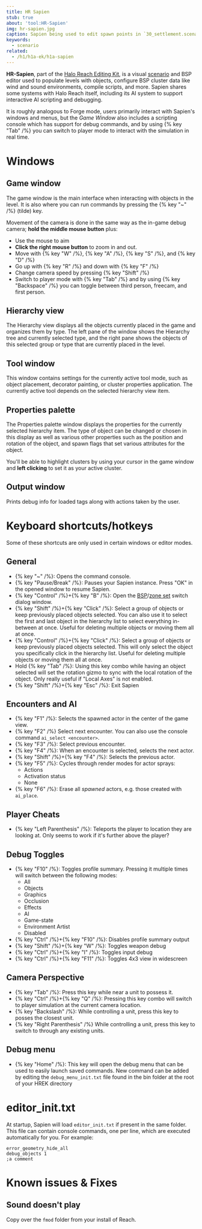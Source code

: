 ```yaml
---
title: HR Sapien
stub: true
about: 'tool:HR-Sapien'
img: hr-sapien.jpg
caption: Sapien being used to edit spawn points in `30_settlement.scenario`
keywords:
  - scenario
related:
  - /h1/h1a-ek/h1a-sapien
---
```

**HR-Sapien**, part of the [Halo Reach Editing Kit](~HR-EK), is a visual [scenario](~) and BSP editor used to populate levels with objects, configure BSP cluster data like wind and sound environments, compile scripts, and more. Sapien shares some systems with Halo Reach itself, including its AI system to support interactive AI scripting and debugging.

It is roughly analogous to Forge mode, users primarily interact with Sapien's windows and menus, but the _Game Window_ also includes a scripting console which has support for debug commands, and by using {% key "Tab" /%} you can switch to player mode to interact with the simulation in real time.

# Windows
## Game window
The game window is the main interface when interacting with objects in the level. It is also where you can run commands by pressing the {% key "~" /%} (tilde) key.

Movement of the camera is done in the same way as the in-game debug camera; **hold the middle mouse button** plus:

* Use the mouse to aim
* **Click the right mouse button** to zoom in and out.
* Move with {% key "W" /%}, {% key "A" /%}, {% key "S" /%}, and {% key "D" /%}
* Go up with {% key "R" /%} and down with {% key "F" /%}
* Change camera speed by pressing {% key "Shift" /%}
* Switch to player mode with {% key "Tab" /%} and by using {% key "Backspace" /%} you can toggle between third person, freecam, and first person.

## Hierarchy view
The Hierarchy view displays all the objects currently placed in the game and organizes them by type. The left pane of the window shows the Hierarchy tree and currently selected type, and the right pane shows the objects of this selected group or type that are currently placed in the level.

## Tool window
This window contains settings for the currently active tool mode, such as object placement, decorator painting, or cluster properties application. The currently active tool depends on the selected hierarchy view item.

## Properties palette
The Properties palette window displays the properties for the currently selected hierarchy item. The type of object can be changed or chosen in this display as well as various other properties such as the position and rotation of the object, and spawn flags that set various attributes for the object.

You'll be able to highlight clusters by using your cursor in the game window and **left clicking** to set it as your active cluster.

## Output window
Prints debug info for loaded tags along with actions taken by the user.

# Keyboard shortcuts/hotkeys
Some of these shortcuts are only used in certain windows or editor modes.

## General
* {% key "~" /%}: Opens the command console.
* {% key "Pause/Break" /%}: Pauses your Sapien instance. Press "OK" in the opened window to resume Sapien.
* {% key "Control" /%}+{% key "B" /%}: Open the [BSP](~scenario_structure_bsp)/[zone set](~scenario_structure_bsp#zone-sets) switch dialog window.
* {% key "Shift" /%}+{% key "Click" /%}: Select a group of objects or keep previously placed objects selected. You can also use it to select the first and last object in the hierarchy list to select everything in-between at once. Useful for deleting multiple objects or moving them all at once.
* {% key "Control" /%}+{% key "Click" /%}: Select a group of objects or keep previously placed objects selected. This will only select the object you specifically click in the hierarchy list. Useful for deleting multiple objects or moving them all at once.
* Hold {% key "Tab" /%}: Using this key combo while having an object selected will set the rotation gizmo to sync with the local rotation of the object. Only really useful if "Local Axes" is not enabled.
* {% key "Shift" /%}+{% key "Esc" /%}: Exit Sapien

## Encounters and AI
* {% key "F1" /%}: Selects the spawned actor in the center of the game view.
* {% key "F2" /%} Select next encounter. You can also use the console command `ai_select <encounter>`.
* {% key "F3" /%}: Select previous encounter.
* {% key "F4" /%}: When an encounter is selected, selects the next actor.
* {% key "Shift" /%}+{% key "F4" /%}: Selects the previous actor.
* {% key "F5" /%}: Cycles through render modes for actor sprays:
  * Actions
  * Activation status
  * None
* {% key "F6" /%}: Erase all _spawned_ actors, e.g. those created with `ai_place`.

## Player Cheats
* {% key "Left Parenthesis" /%}: Teleports the player to location they are looking at. Only seems to work if it's further above the player?

## Debug Toggles
* {% key "F10" /%}: Toggles profile summary. Pressing it multiple times will switch between the following modes:
  * All
  * Objects
  * Graphics
  * Occlusion
  * Effects
  * AI
  * Game-state
  * Environment Artist
  * Disabled
* {% key "Ctrl" /%}+{% key "F10" /%}: Disables profile summary output
* {% key "Shift" /%}+{% key "W" /%}: Toggles weapon debug
* {% key "Ctrl" /%}+{% key "I" /%}: Toggles input debug
* {% key "Ctrl" /%}+{% key "F11" /%}: Toggles 4x3 view in widescreen

## Camera Perspective
* {% key "Tab" /%}: Press this key while near a unit to possess it.
* {% key "Ctrl" /%}+{% key "Q" /%}: Pressing this key combo will switch to player simulation at the current camera location.
* {% key "Backslash" /%}: While controlling a unit, press this key to posses the closest unit.
* {% key "Right Parenthesis" /%} While controlling a unit, press this key to switch to through any existing units.

## Debug menu
* {% key "Home" /%}: This key will open the debug menu that can be used to easily launch saved commands. New command can be added by editing the `debug_menu_init.txt` file found in the bin folder at the root of your HREK directory

# editor_init.txt
At startup, Sapien will load `editor_init.txt` if present in the same folder. This file can contain console commands, one per line, which are executed automatically for you. For example:

```inittxt
error_geometry_hide_all
debug_objects 1
;a comment
```

# Known issues & Fixes
## Sound doesn't play
Copy over the `fmod` folder from your install of Reach.
